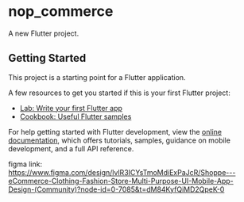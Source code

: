 # nop_commerce

A new Flutter project.

## Getting Started

This project is a starting point for a Flutter application.

A few resources to get you started if this is your first Flutter project:

- [Lab: Write your first Flutter app](https://docs.flutter.dev/get-started/codelab)
- [Cookbook: Useful Flutter samples](https://docs.flutter.dev/cookbook)

For help getting started with Flutter development, view the
[online documentation](https://docs.flutter.dev/), which offers tutorials,
samples, guidance on mobile development, and a full API reference.


figma link:
https://www.figma.com/design/lvlR3ICYsTmoMdiExPaJcR/Shoppe---eCommerce-Clothing-Fashion-Store-Multi-Purpose-UI-Mobile-App-Design-(Community)?node-id=0-7085&t=dM84KyfQiMD2QpeK-0